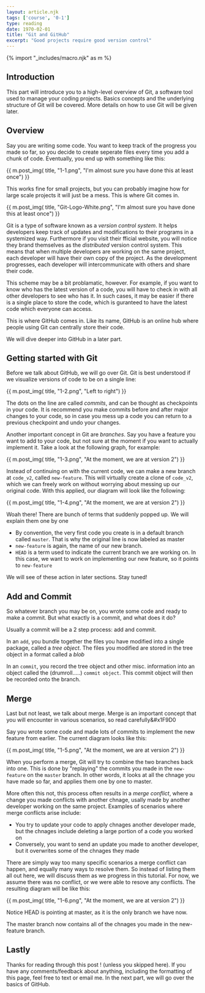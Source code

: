 ```yaml
---
layout: article.njk
tags: ['course', '0-1']
type: reading
date: 1970-02-01
title: "Git and GitHub"
excerpt: "Good projects require good version control"
---
```


{% import "_includes/macro.njk" as m %}

<section>

## Introduction

This part will introduce you to a high-level overview of Git, a software tool used to manage your coding projects. Basics concepts and the underlying
structure of Git will be covered. More details on how to use Git will be given later.

## Overview

Say you are writing some code. You want to keep track of the progress you made so far, so you decide to 
create seperate files every time you add a chunk of code. Eventually, you end up with something like this:

{{ m.post_img( title, "1-1.png", "I'm almost sure you have done this at least once") }}

This works fine for small projects, but you can probably imagine how for 
large scale projects it will just be a mess. This is where Git comes in. 

{{ m.post_img( title, "Git-Logo-White.png", "I'm almost sure you have done this at least once") }}

Git is a type of software known as a *version control system*. It helps developers keep track 
of updates and modifications to their programs in a systemized way. 
Furthermore if you visit their fficial website, you will notice they brand themselves as the 
*distributed* version control system. This means that when multiple developers are working on the same project, 
each developer will have their own copy of the project. As the development progresses, each developer will intercommunicate with 
others and share their code.   


This scheme may be a bit problamatic, however. For example, if you want to know who has the latest version 
of a code, you will have to check in with all other developers to see who has it. 
In such cases, it may be easier if there is a single place to store the code, which is guranteed to have the 
latest code which everyone can access. 

This is where GitHub comes in. Like its name, GitHub is an online hub where people
using Git can centrally store their code. 

<div class = "note">
<div>
</div>
<p>
We will dive deeper into GitHub in a later part. 
</p>
</div>
</div>


## Getting started with Git

Before we talk about GitHub, we will go over Git. Git is best understood if we visualize versions of code to be on a single line:  

{{ m.post_img( title, "1-2.png", "Left to right") }}

The dots on the line are called *commits*, and can be thought as 
checkpoints in your code. It is recommend you make commits before and after major 
changes to your code, so in case you mess up a code you can return to a previous checkpoint 
and undo your changes.  

Another important concept in Git are *branches*. Say you have a feature you want to 
add to your code, but not sure at the moment if you want to actually implement it. 
Take a look at the following graph, for example: 

{{ m.post_img( title, "1-3.png", "At the moment, we are at version 2") }}

Instead of continuing on with the current code, we can make a new branch at `code_v2`, 
called `new-feature`. This will virtually create a clone of `code_v2`, which we can freely work on 
without worrying about messing up our original code. With this applied, our diagram will look like the following:

{{ m.post_img( title, "1-4.png", "At the moment, we are at version 2") }}

Woah there! There are bunch of terms that suddenly popped up. We will explain them one by one


- By convention, the very first code you create is in a default branch called `master`. That is why the original line is now labeled as master
- `new-feature` is again, the name of our new branch.
- `HEAD` is a term used to indicate the current branch we are working on. In this case, we want to work on implementing our new feature, so 
it points to `new-feature`


<div class = "note">
<div>
</div>
<p>
We will see of these action in later sections. Stay tuned!
</p>
</div>

## Add and Commit

So whatever branch you may be on, you wrote some code and ready to make a commit. But what exactly is a commit, and what does it do? 

Usually a commit will be a 2 step process: add and commit.

In an  `add`, you bundle together the files you have modified into a single package, called a *tree object*. The files you modified are 
stored in the tree object in a format called a *blob*

In an `commit`, you record the tree object and other misc. information into an object called the (drumroll.....) `commit object`.
This commit object will then be recorded onto the branch. 

## Merge

Last but not least, we talk about merge. Merge is an important concept that you will encounter in various scenarios, so read carefully&#x1F9D0

Say you wrote some code and made lots of commits to implement the new feature from earlier. The current diagram looks like this:

{{ m.post_img( title, "1-5.png", "At the moment, we are at version 2") }}


When you perform a merge, Git will try to combine the two branches back into one. This is done by "replaying" the commits you made in
the `new-feature` on the `master` branch. In other words, it looks at all the chnage you have made so far, and 
applies them one by one to master.  


More often this not, this process often results in a *merge conflict*, where a change you made conflicts with another chnage, 
usally made by another developer working on the same project. Examples of scenarios where merge conflicts arise include: 


- You try to update your code to apply chnages another developer made, but the chnages include deleting a large portion of a code you worked on 
- Conversely, you want to send an update you made to another developer, but it overwrites some of the chnages they made


There are simply way too many specific scenarios a merge conflict can happen, and equally many ways to resolve them. 
So instead of listing them all out here, we will discuss them as we progress in this tutorial. For now, we assume there was no conflict, or we were able to resove any conflicts.
The resulting diagram will be like this:

{{ m.post_img( title, "1-6.png", "At the moment, we are at version 2") }}

<div class = "note">
<div>
</div>
<p>
Notice HEAD is pointing at master, as it is the only branch we have now.
</p>
</div>

The master branch now contains all of the chnages you made in the new-feature branch.

## Lastly

Thanks for reading through this post ! (unless you skipped here). If you have any comments/feedback about anything,
including the formatting of this page, feel free to text or email me. In the next part, we will go over the basics of GitHub.

</section>
